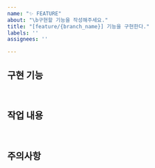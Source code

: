 ```yaml
---
name: "✨ FEATURE"
about: "\b구현할 기능을 작성해주세요."
title: "[feature/{branch_name}] 기능을 구현한다."
labels: ''
assignees: ''

---
```


## 구현 기능

<br/>

## 작업 내용

<br/>

## 주의사항
